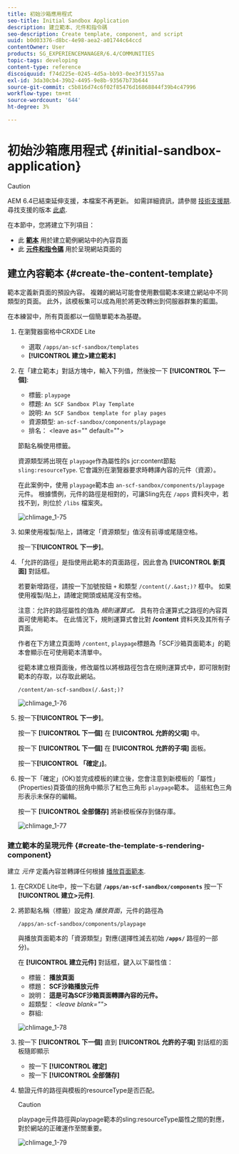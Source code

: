 ```yaml
---
title: 初始沙箱應用程式
seo-title: Initial Sandbox Application
description: 建立範本、元件和指令碼
seo-description: Create template, component, and script
uuid: b0d03376-d8bc-4e98-aea2-a01744c64ccd
contentOwner: User
products: SG_EXPERIENCEMANAGER/6.4/COMMUNITIES
topic-tags: developing
content-type: reference
discoiquuid: f74d225e-0245-4d5a-bb93-0ee3f31557aa
exl-id: 3da30cb4-39b2-4495-9e8b-93567b73b644
source-git-commit: c5b816d74c6f02f85476d16868844f39b4c47996
workflow-type: tm+mt
source-wordcount: '644'
ht-degree: 3%

---
```


# 初始沙箱應用程式 {#initial-sandbox-application}

>[!CAUTION]
>
>AEM 6.4已結束延伸支援，本檔案不再更新。 如需詳細資訊，請參閱 [技術支援期](https://helpx.adobe.com//tw/support/programs/eol-matrix.html). 尋找支援的版本 [此處](https://experienceleague.adobe.com/docs/).

在本節中，您將建立下列項目：

* 此 **[範本](#createthepagetemplate)** 用於建立範例網站中的內容頁面
* 此 **[元件和指令碼](#create-the-template-s-rendering-component)** 用於呈現網站頁面的

## 建立內容範本 {#create-the-content-template}

範本定義新頁面的預設內容。 複雜的網站可能會使用數個範本來建立網站中不同類型的頁面。 此外，該模板集可以成為用於將更改轉出到伺服器群集的藍圖。

在本練習中，所有頁面都以一個簡單範本為基礎。

1. 在瀏覽器窗格中CRXDE Lite

   * 選取 `/apps/an-scf-sandbox/templates`
   * **[!UICONTROL 建立>建立範本]**

1. 在「建立範本」對話方塊中，輸入下列值，然後按一下 **[!UICONTROL 下一個]**:

   * 標籤: `playpage`
   * 標題: `An SCF Sandbox Play Template`
   * 說明: `An SCF Sandbox template for play pages`
   * 資源類型: `an-scf-sandbox/components/playpage`
   * 排名： &lt;leave as=&quot;&quot; default=&quot;&quot;>

   節點名稱使用標籤。

   資源類型將出現在 `playpage`作為屬性的s jcr:content節點 `sling:resourceType`. 它會識別在瀏覽器要求時轉譯內容的元件（資源）。

   在此案例中，使用 `playpage`範本由 `an-scf-sandbox/components/playpage` 元件。 根據慣例，元件的路徑是相對的，可讓Sling先在 `/apps` 資料夾中，若找不到，則位於 `/libs` 檔案夾。

   ![chlimage_1-75](assets/chlimage_1-75.png)

1. 如果使用複製/貼上，請確定「資源類型」值沒有前導或尾隨空格。

   按一下&#x200B;**[!UICONTROL 下一步]**。

1. 「允許的路徑」是指使用此範本的頁面路徑，因此會為 **[!UICONTROL 新頁面]** 對話框。

   若要新增路徑，請按一下加號按鈕 `+` 和類型 `/content(/.&ast;)?` 框中。 如果使用複製/貼上，請確定開頭或結尾沒有空格。

   注意：允許的路徑屬性的值為 *規則運算式。* 具有符合運算式之路徑的內容頁面可使用範本。 在此情況下，規則運算式會比對 **/content** 資料夾及其所有子頁面。

   作者在下方建立頁面時 `/content`, `playpage`標題為「SCF沙箱頁面範本」的範本會顯示在可使用範本清單中。

   從範本建立根頁面後，修改屬性以將根路徑包含在規則運算式中，即可限制對範本的存取，以存取此網站。

   `/content/an-scf-sandbox(/.&ast;)?`

   ![chlimage_1-76](assets/chlimage_1-76.png)

1. 按一下&#x200B;**[!UICONTROL 下一步]**。

   按一下 **[!UICONTROL 下一個]** 在 **[!UICONTROL 允許的父項]** 中。

   按一下 **[!UICONTROL 下一個]** 在 **[!UICONTROL 允許的子項]** 面板。

   按一下&#x200B;**[!UICONTROL 「確定」]**。

1. 按一下「確定」(OK)並完成模板的建立後，您會注意到新模板的「屬性」(Properties)頁簽值的拐角中顯示了紅色三角形 `playpage`範本。 這些紅色三角形表示未保存的編輯。

   按一下 **[!UICONTROL 全部儲存]** 將新模板保存到儲存庫。

   ![chlimage_1-77](assets/chlimage_1-77.png)

### 建立範本的呈現元件 {#create-the-template-s-rendering-component}

建立 *元件* 定義內容並轉譯任何根據 [播放頁面範本](#createthepagetemplate).

1. 在CRXDE Lite中，按一下右鍵 **`/apps/an-scf-sandbox/components`** 按一下 **[!UICONTROL 建立>元件]**.
1. 將節點名稱（標籤）設定為 *播放頁面*，元件的路徑為

   `/apps/an-scf-sandbox/components/playpage`

   與播放頁面範本的「資源類型」對應(選擇性減去初始 **`/apps/`** 路徑的一部分)。

   在 **[!UICONTROL 建立元件]** 對話框，鍵入以下屬性值：

   * 標籤： **播放頁面**
   * 標題： **SCF沙箱播放元件**
   * 說明： **這是可為SCF沙箱頁面轉譯內容的元件。**
   * 超類型： *&lt;leave blank=&quot;&quot;>*
   * 群組:

   ![chlimage_1-78](assets/chlimage_1-78.png)

1. 按一下 **[!UICONTROL 下一個]** 直到 **[!UICONTROL 允許的子項]** 對話框的面板隨即顯示

   * 按一下 **[!UICONTROL 確定]**
   * 按一下 **[!UICONTROL 全部儲存]**

1. 驗證元件的路徑與模板的resourceType是否匹配。

   >[!CAUTION]
   >
   >playpage元件路徑與playpage範本的sling:resourceType屬性之間的對應，對於網站的正確運作至關重要。

   ![chlimage_1-79](assets/chlimage_1-79.png)
